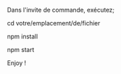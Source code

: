 Dans l'invite de commande, exécutez; 

cd votre/emplacement/de/fichier

npm install

npm start

Enjoy !
